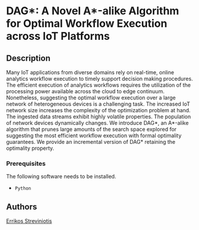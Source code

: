 # DAG*: A Novel A*-alike Algorithm for Optimal Workflow Execution across IoT Platforms

## Description
Many IoT applications from diverse domains rely on real-time, online analytics workflow execution to timely support decision making procedures. The efficient execution of analytics workflows requires the utilization of the processing power available across the cloud to edge continuum. Nonetheless, suggesting the optimal workflow execution over a large network of heterogeneous devices is a challenging task. The increased IoT network size increases the complexity of the optimization problem at hand. The ingested data streams exhibit highly volatile properties. The population of network devices dynamically changes. We introduce DAG*, an A*-alike algorithm that prunes large amounts of the search space explored for suggesting the most efficient workflow execution with formal optimality guarantees. We provide an incremental version of DAG* retaining the optimality property.

### Prerequisites

The following software needs to be installed.

- ```Python```

## Authors

[Errikos Streviniotis](https://www.linkedin.com/in/errikos-streviniotis/)
